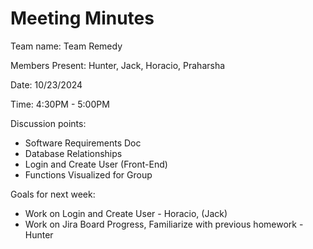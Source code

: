# Meeting Minutes
Team name: Team Remedy <br/>

Members Present: Hunter, Jack, Horacio, Praharsha <br/>

Date: 10/23/2024 <br/>

Time: 4:30PM - 5:00PM <br/>

Discussion points: <br/>
- Software Requirements Doc
- Database Relationships
- Login and Create User (Front-End)
- Functions Visualized for Group <br/>

Goals for next week: <br/>
- Work on Login and Create User - Horacio, (Jack) 
- Work on Jira Board Progress, Familiarize with previous homework - Hunter
